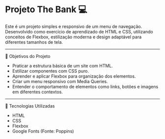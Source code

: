 # Projeto The Bank 💻

Este é um projeto simples e responsivo de um menu de navegação.
Desenvolvido como exercício de aprendizado de HTML e CSS, utilizando conceitos de Flexbox, estilização moderna e design adaptável para diferentes tamanhos de tela.

---

🧠 Objetivos do Projeto

- Praticar a estrutura básica de um site com HTML.
- Estilizar componentes com CSS puro.
- Aprender e aplicar Flexbox para organização dos elementos.
- Criar um menu responsivo com Media Queries.
- Entender o comportamento de elementos como links, botões e imagens em diferentes contextos.

---

🔧 Tecnologias Utilizadas

- HTML
- CSS
- Flexbox
- Google Fonts (Fonte: Poppins)
